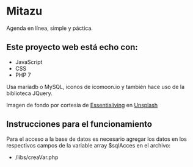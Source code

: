 # Mitazu
Agenda en línea, simple y páctica.

Este proyecto web está echo con:
-----------------------------------------------------------------------------
 - JavaScript
 - CSS
 - PHP 7

Usa mariadb o MySQL, iconos de icomoon.io y también hace uso de la biblioteca JQuery.

Imagen de fondo por cortesía de <a id="un_pic" href="https://unsplash.com/@essentialiving" target="_blank">Essentialiving</a> en <a id="un_pic" href="https://unsplash.com" target="_blank">Unsplash</a>

Instrucciones para el funcionamiento
-----------------------------------------------------------------------------
Para el acceso a la base de datos es necesario agregar los datos en los respectivos campos de la variable array $sqlAcces en el archivo:
 - /libs/creaVar.php
